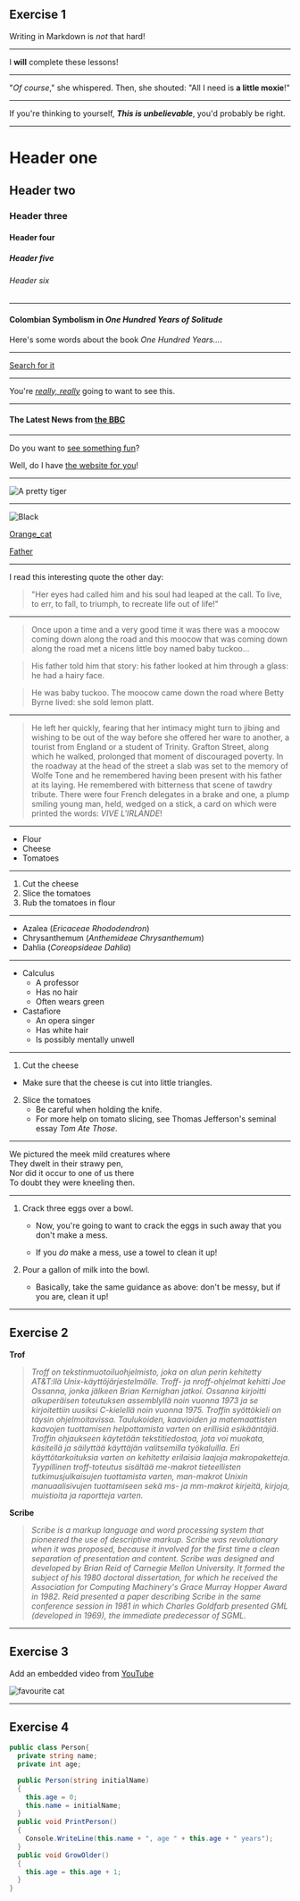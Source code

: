 ## Exercise 1

Writing in Markdown is _not_ that hard!

-------------------------

I **will** complete these lessons!

-----------------------------

"_Of course_," she whispered. Then, she shouted: "All I need is **a little moxie**!"

---------------------------------

If you're thinking to yourself, **_This is unbelievable_**, you'd probably be right.

---------------------------

# Header one
## Header two
### Header three
#### Header four
##### Header five
###### Header six

--------------------------

#### Colombian Symbolism in _One Hundred Years of Solitude_

Here's some words about the book _One Hundred Years..._.

--------------------

[Search for it](www.google.com)

----------------------

You're [*really, really*](www.dailykitten.com) going to want to see this.

-----------------------

#### The Latest News from [the BBC](www.bbc.com/news)

-------------------

Do you want to [see something fun][a fun place]?

Well, do I have [the website for you][another fun place]!

[a fun place]: www.zombo.com
[another fun place]: www.stumbleupon.com

------------------

![A pretty tiger](https://upload.wikimedia.org/wikipedia/commons/5/56/Tiger.50.jpg)

-------------------

![Black](https://upload.wikimedia.org/wikipedia/commons/a/a3/81_INF_DIV_SSI.jpg)

[Orange_cat](http://icons.iconarchive.com/icons/google/noto-emoji-animals-nature/256/22221-cat-icon.png)


[Father](http://octodex.github.com/images/founding-father.jpg)

---------------------------------------------------

I read this interesting quote the other day:

>"Her eyes had called him and his soul had leaped at the call. To live, to err, to fall, to triumph, to recreate life out of life!"
-----------------------
>Once upon a time and a very good time it was there was a moocow coming down along the road and this moocow that was coming down along the road met a nicens little boy named baby tuckoo...

>His father told him that story: his father looked at him through a glass: he had a hairy face.

>He was baby tuckoo. The moocow came down the road where Betty Byrne lived: she sold lemon platt.
-----------------------
>He left her quickly, fearing that her intimacy might turn to jibing and wishing to be out of the way before she offered her ware to another, a tourist from England or a student of Trinity. Grafton Street, along which he walked, prolonged that moment of discouraged poverty. In the roadway at the head of the street a slab was set to the memory of Wolfe Tone and he remembered having been present with his father at its laying. He remembered with bitterness that scene of tawdry tribute. There were four French delegates in a brake and one, a plump smiling young man, held, wedged on a stick, a card on which were printed the words: _VIVE L'IRLANDE_!
------------------------

* Flour
* Cheese
* Tomatoes 

------------------------

1. Cut the cheese
2. Slice the tomatoes
3. Rub the tomatoes in flour

-------------------------

* Azalea (_Ericaceae Rhododendron_)
* Chrysanthemum (_Anthemideae Chrysanthemum_)
* Dahlia (_Coreopsideae Dahlia_)

---------------------------

* Calculus
    * A professor
    * Has no hair
    * Often wears green
* Castafiore
    *  An opera singer
    *  Has white hair
    *  Is possibly mentally unwell
    
-------------------------------

1. Cut the cheese
  * Make sure that the cheese is cut into little triangles.

2. Slice the tomatoes
    * Be careful when holding the knife.
    * For more help on tomato slicing, see Thomas Jefferson's seminal essay _Tom Ate Those_. 
    
--------------------------------------


We pictured the meek mild creatures where  
They dwelt in their strawy pen,  
Nor did it occur to one of us there  
To doubt they were kneeling then. 


----------------------------------------------

1. Crack three eggs over a bowl.

    *  Now, you're going to want to crack the eggs in such           away that you don't make a mess.

    *  If you _do_ make a mess, use a towel to clean it up!

2. Pour a gallon of milk into the bowl.

    *  Basically, take the same guidance as above: don't be     messy, but if you are, clean it up!
    
-----------------------------------------------

## Exercise 2

**Trof**

>_Troff on tekstinmuotoiluohjelmisto, joka on alun perin kehitetty AT&T:llä Unix-käyttöjärjestelmälle.
Troff- ja nroff-ohjelmat kehitti Joe Ossanna, jonka jälkeen Brian Kernighan jatkoi. Ossanna kirjoitti
alkuperäisen toteutuksen assemblyllä noin vuonna 1973 ja se kirjoitettiin uusiksi C-kielellä noin vuonna 1975.
Troffin syöttökieli on täysin ohjelmoitavissa. Taulukoiden, kaavioiden ja matemaattisten kaavojen tuottamisen
helpottamista varten on erillisiä esikääntäjiä. Troffin ohjaukseen käytetään tekstitiedostoa, jota voi muokata,
käsitellä ja säilyttää käyttäjän valitsemilla työkaluilla. Eri käyttötarkoituksia varten on kehitetty erilaisia
laajoja makropaketteja. Tyypillinen troff-toteutus sisältää me-makrot tieteellisten tutkimusjulkaisujen
tuottamista varten, man-makrot Unixin manuaalisivujen tuottamiseen sekä ms- ja mm-makrot kirjeitä, kirjoja,
muistioita ja raportteja varten._

**Scribe**

>_Scribe is a markup language and word processing system that pioneered the use of descriptive markup. Scribe was
revolutionary when it was proposed, because it involved for the first time a clean separation of presentation and content.
Scribe was designed and developed by Brian Reid of Carnegie Mellon University. It formed the subject of his 1980 doctoral
dissertation, for which he received the Association for Computing Machinery's Grace Murray Hopper Award in 1982. Reid presented
a paper describing Scribe in the same conference session in 1981 in which Charles Goldfarb presented GML (developed in 1969),
the immediate predecessor of SGML._

-----------------------------------------------------

## Exercise 3

Add an embedded video from [YouTube](https://www.youtube.com/watch?v=dQw4w9WgXcQ&ab_channel=RickAstley)

![favourite cat](https://images.hindustantimes.com/rf/image_size_630x354/HT/p2/2019/08/08/Pictures/_6bda0940-b9ad-11e9-98cb-e738ad509720.jpg)


-------------------------------------------------------

## Exercise 4

```C#
public class Person{
  private string name;
  private int age;

  public Person(string initialName)
  {
    this.age = 0;
    this.name = initialName;
  }
  public void PrintPerson()
  {
    Console.WriteLine(this.name + ", age " + this.age + " years");
  }
  public void GrowOlder()
  {
    this.age = this.age + 1;
  }
}
```
